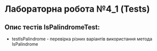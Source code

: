 # Лабораторна робота №4_1 (Tests)

## Опис тестів IsPalindromeTest:
* testIsPalindrome - перевірка різних варіантів використання метода IsPalindrome